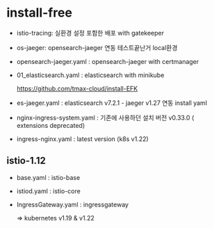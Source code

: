 # install-free

- istio-tracing: 실환경 설정 포함한 배포 with gatekeeper

- os-jaeger: opensearch-jaeger 연동 테스트끝난거 local환경

- opensearch-jaeger.yaml : opensearch-jaeger with certmanager

- 01_elasticsearch.yaml : elasticsearch with minikube 

  https://github.com/tmax-cloud/install-EFK
  
- es-jaeger.yaml : elasticsearch v7.2.1 - jaeger v1.27 연동 install yaml

- nginx-ingress-system.yaml : 기존에 사용하던 설치 버전 v0.33.0 ( extensions deprecated)

- ingress-nginx.yaml : latest version (k8s v1.22) 

## istio-1.12
- base.yaml : istio-base

- istiod.yaml : istio-core

- IngressGateway.yaml : ingressgateway

  => kubernetes v1.19 & v1.22